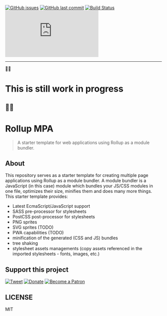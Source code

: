 [![GitHub issues](https://img.shields.io/github/issues/scriptex/rollup-template.svg)](https://github.com/scriptex/rollup-template/issues)
[![GitHub last commit](https://img.shields.io/github/last-commit/scriptex/rollup-template.svg)](https://github.com/scriptex/rollup-template/commits/master)
[![Build Status](https://travis-ci.org/scriptex/rollup-template.svg?branch=master)](https://travis-ci.org/scriptex/rollup-template)
[![Analytics](https://ga-beacon.appspot.com/UA-83446952-1/github.com/scriptex/rollup-template/README.md)](https://github.com/scriptex/rollup-template/)

---
:construction::construction:
# This is still work in progress
:construction::construction:
---

# Rollup MPA

> A starter template for web applications using Rollup as a module bundler.

## About

This repository serves as a starter template for creating multiple page applications using Rollup as a module bundler.
A module bundler is a JavaScript (in this case) module which bundles your JS/CSS modules in one file, optimizes their size, minifies them and does many more things.
This starter template provides:
- Latest EcmaScript/JavaScript support
- SASS pre-processor for stylesheets
- PostCSS post-processor for stylesheets
- PNG sprites
- SVG sprites (TODO)
- PWA capabilities (TODO)
- minification of the generated (CSS and JS) bundles
- tree shaking
- stylesheet assets managements (copy assets referenced in the imported stylesheets - fonts, images, etc.)

## Support this project

[![Tweet](https://img.shields.io/badge/Tweet-Share_this_repository-blue.svg?style=flat-square&logo=twitter&color=38A1F3)](https://twitter.com/intent/tweet?text=Checkout%20this%20awesome%20software%20project%3A&url=https%3A%2F%2Fgithub.com%2Fscriptex%2Frollup-template&via=scriptexbg&hashtags=software%2Cgithub%2Ccode%2Cawesome)
[![Donate](https://img.shields.io/badge/Donate-Support_me_on_PayPal-blue.svg?style=flat-square&logo=paypal&color=222d65)](https://www.paypal.me/scriptex)
[![Become a Patron](https://img.shields.io/badge/Become_Patron-Support_me_on_Patreon-blue.svg?style=flat-square&logo=patreon&color=e64413)](https://www.patreon.com/atanas)

## LICENSE

MIT
